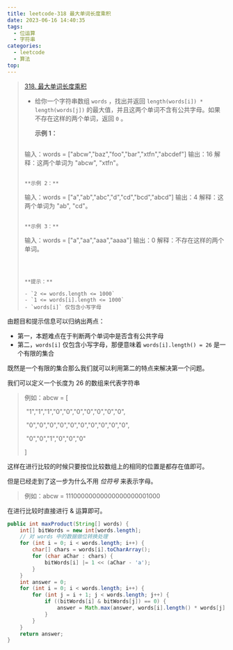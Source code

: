 ```yaml
---
title: leetcode-318 最大单词长度乘积
date: 2023-06-16 14:40:35
tags:
  - 位运算
  - 字符串
categories:
  - leetcode
  - 算法
top:
---
```


> [318. 最大单词长度乘积](https://leetcode.cn/problems/maximum-product-of-word-lengths/)
>
> 
>
> - 给你一个字符串数组 `words` ，找出并返回 `length(words[i]) * length(words[j])` 的最大值，并且这两个单词不含有公共字母。如果不存在这样的两个单词，返回 `0` 。
>
>    
>
>   **示例 1：**
>
>   ```
>  输入：words = ["abcw","baz","foo","bar","xtfn","abcdef"]
>   输出：16 
>  解释：这两个单词为 "abcw", "xtfn"。
>   ```
> 
>   **示例 2：**
> 
>   ```
>   输入：words = ["a","ab","abc","d","cd","bcd","abcd"]
>   输出：4 
>   解释：这两个单词为 "ab", "cd"。
>   ```
> 
>   **示例 3：**
> 
>   ```
>  输入：words = ["a","aa","aaa","aaaa"]
>   输出：0 
>  解释：不存在这样的两个单词。
>   ```
> 
>    
> 
>  **提示：**
> 
>  - `2 <= words.length <= 1000`
>   - `1 <= words[i].length <= 1000`
>   - `words[i]` 仅包含小写字母

由题目和提示信息可以归纳出两点：

* 第一，本题难点在于判断两个单词中是否含有公共字母
* 第二，`words[i]` 仅包含小写字母，那便意味着 `words[i].length() = 26` 是一个有限的集合

既然是一个有限的集合那么我们就可以利用第二的特点来解决第一个问题。

我们可以定义一个长度为 26 的数组来代表字符串

> 例如：abcw = [
>
> ​	"1","1","1","0","0","0","0","0","0","0",
>
> ​	"0","0","0","0","0","0","0","0","0","0",
>
> ​	"0","0","1","0","0","0"
>
> ]

这样在进行比较的时候只要按位比较数组上的相同的位置是都存在值即可。

但是已经走到了这一步为什么不用 _位符号_ 来表示字母。

> 例如：abcw = 11100000000000000000001000

在进行比较时直接进行 & 运算即可。

```java
public int maxProduct(String[] words) {
    int[] bitWords = new int[words.length];
    // 对 words 中的数据做位转换处理
    for (int i = 0; i < words.length; i++) {
        char[] chars = words[i].toCharArray();
        for (char aChar : chars) {
            bitWords[i] |= 1 << (aChar - 'a');
        }
    }
    int answer = 0;
    for (int i = 0; i < words.length; i++) {
        for (int j = i + 1; j < words.length; j++) {
            if ((bitWords[i] & bitWords[j]) == 0) {
                answer = Math.max(answer, words[i].length() * words[j].length());
            }
        }
    }
    return answer;
}
```

